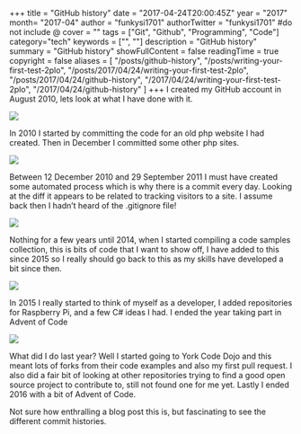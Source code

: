 +++
title = "GitHub history"
date = "2017-04-24T20:00:45Z"
year = "2017"
month= "2017-04"
author = "funkysi1701"
authorTwitter = "funkysi1701" #do not include @
cover = ""
tags = ["Git", "Github", "Programming", "Code"]
category="tech"
keywords = ["", ""]
description =  "GitHub history"
summary = "GitHub history"
showFullContent = false
readingTime = true
copyright = false
aliases = [
    "/posts/github-history",
    "/posts/writing-your-first-test-2plo",
    "/posts/2017/04/24/writing-your-first-test-2plo",
    "/posts/2017/04/24/github-history",
    "/2017/04/24/writing-your-first-test-2plo",
    "/2017/04/24/github-history"
]
+++
I created my GitHub account in August 2010, lets look at what I have done with it.

![](https://storageaccountblog9f5d.blob.core.windows.net/blazor/wp-content/uploads/2017/04/git10.jpg?resize=768%2C173&ssl=1)

In 2010 I started by committing the code for an old php website I had created. Then in December I committed some other php sites.

![](https://storageaccountblog9f5d.blob.core.windows.net/blazor/wp-content/uploads/2017/04/git11.jpg?resize=768%2C171&ssl=1)

Between 12 December 2010 and 29 September 2011 I must have created some automated process which is why there is a commit every day. Looking at the diff it appears to be related to tracking visitors to a site. I assume back then I hadn’t heard of the .gitignore file!

![](https://storageaccountblog9f5d.blob.core.windows.net/blazor/wp-content/uploads/2017/04/git14.jpg?resize=768%2C174&ssl=1)

Nothing for a few years until 2014, when I started compiling a code samples collection, this is bits of code that I want to show off, I have added to this since 2015 so I really should go back to this as my skills have developed a bit since then.

![](https://storageaccountblog9f5d.blob.core.windows.net/blazor/wp-content/uploads/2017/04/git15.jpg?resize=768%2C173&ssl=1)

In 2015 I really started to think of myself as a developer, I added repositories for Raspberry Pi, and a few C# ideas I had. I ended the year taking part in Advent of Code

![](https://storageaccountblog9f5d.blob.core.windows.net/blazor/wp-content/uploads/2017/04/git16.jpg?resize=768%2C173&ssl=1)

What did I do last year? Well I started going to York Code Dojo and this meant lots of forks from their code examples and also my first pull request. I also did a fair bit of looking at other repositories trying to find a good open source project to contribute to, still not found one for me yet. Lastly I ended 2016 with a bit of Advent of Code.

Not sure how enthralling a blog post this is, but fascinating to see the different commit histories.